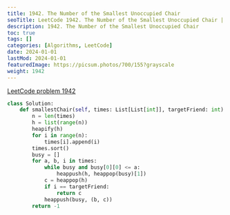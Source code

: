 ```yaml
---
title: 1942. The Number of the Smallest Unoccupied Chair
seoTitle: LeetCode 1942. The Number of the Smallest Unoccupied Chair | Python solution and explanation
description: 1942. The Number of the Smallest Unoccupied Chair
toc: true
tags: []
categories: [Algorithms, LeetCode]
date: 2024-01-01
lastMod: 2024-01-01
featuredImage: https://picsum.photos/700/155?grayscale
weight: 1942
---
```


[LeetCode problem 1942](https://leetcode.com/problems/the-number-of-the-smallest-unoccupied-chair/)

```python
class Solution:
    def smallestChair(self, times: List[List[int]], targetFriend: int) -> int:
        n = len(times)
        h = list(range(n))
        heapify(h)
        for i in range(n):
            times[i].append(i)
        times.sort()
        busy = []
        for a, b, i in times:
            while busy and busy[0][0] <= a:
                heappush(h, heappop(busy)[1])
            c = heappop(h)
            if i == targetFriend:
                return c
            heappush(busy, (b, c))
        return -1

```
